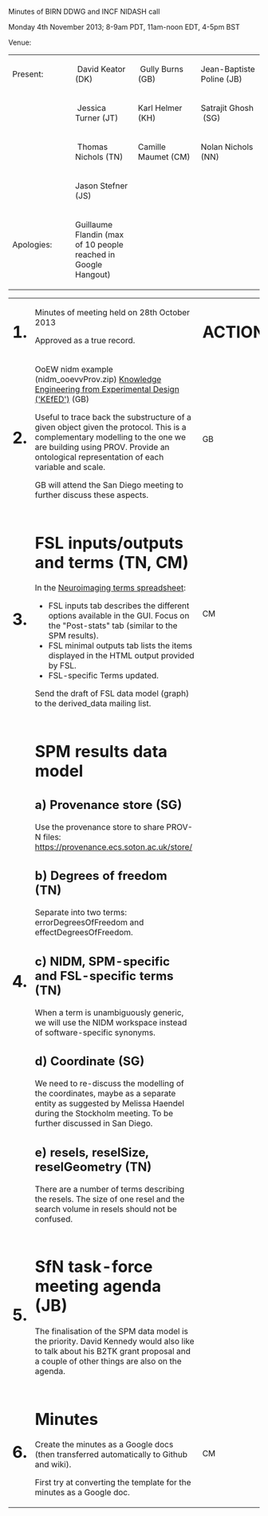 Minutes of BIRN DDWG and INCF NIDASH call

Monday 4th November 2013; 8-9am PDT, 11am-noon EDT, 4-5pm BST

Venue:

[](#)[](#)

<table>
<col width="25%" />
<col width="25%" />
<col width="25%" />
<col width="25%" />
<tbody>
<tr class="odd">
<td align="left"><p>Present:</p></td>
<td align="left"><p> David Keator (DK)</p></td>
<td align="left"><p> Gully Burns (GB)</p></td>
<td align="left"><p>Jean-Baptiste Poline (JB) </p></td>
</tr>
<tr class="even">
<td align="left"><p> </p></td>
<td align="left"><p> Jessica Turner (JT)</p></td>
<td align="left"><p>Karl Helmer (KH) </p></td>
<td align="left"><p>Satrajit Ghosh  (SG)</p></td>
</tr>
<tr class="odd">
<td align="left"><p> </p></td>
<td align="left"><p> Thomas Nichols (TN)</p></td>
<td align="left"><p>Camille Maumet (CM) </p></td>
<td align="left"><p>Nolan Nichols (NN) </p></td>
</tr>
<tr class="even">
<td align="left"><p></p></td>
<td align="left"><p>Jason Stefner (JS)</p></td>
<td align="left"><p></p></td>
<td align="left"><p></p></td>
</tr>
<tr class="odd">
<td align="left"><p>Apologies:                   </p></td>
<td align="left"><p>Guillaume Flandin (max of 10 people reached in Google Hangout)</p></td>
<td align="left"><p> </p></td>
<td align="left"><p> </p></td>
</tr>
</tbody>
</table>

[](#)[](#)

<table>
<col width="33%" />
<col width="33%" />
<col width="33%" />
<tbody>
<tr class="odd">
<td align="left"><h1>1.</h1></td>
<td align="left"><p>Minutes of meeting held on 28th October 2013</p>
<p>Approved as a true record.</p></td>
<td align="left"><h1>ACTION</h1></td>
</tr>
<tr class="even">
<td align="left"><h1>2.</h1></td>
<td align="left"><p>OoEW nidm example (nidm_ooevvProv.zip) <a href="https://wiki.birncommunity.org/display/NEWBIRNCC/Knowledge+Engineering+from+Experimental+Design+%28%27KEfED%27%29">Knowledge Engineering from Experimental Design ('KEfED')</a> (GB)</p>
<p>Useful to trace back the substructure of a given object given the protocol. This is a complementary modelling to the one we are building using PROV. Provide an ontological representation of each variable and scale.</p>
<p></p>
<p>GB will attend the San Diego meeting to further discuss these aspects.</p></td>
<td align="left"><h1></h1>
<p></p>
<p></p>
<p></p>
<p></p>
<p></p>
<p>GB</p></td>
</tr>
<tr class="odd">
<td align="left"><h1>3.</h1></td>
<td align="left"><h1>FSL inputs/outputs and terms (TN, CM)</h1>
<p>In the <a href="https://docs.google.com/spreadsheet/ccc?key=0AnKAfE6L3piOdE5KSEh3dDRZYmxTdWhRWnBRYWxNRUE&amp;usp=drive_web#gid=6">Neuroimaging terms spreadsheet</a>:</p>
<ul>
<li>FSL inputs tab describes the different options available in the GUI. Focus on the &quot;Post-stats&quot; tab (similar to the SPM results).</li>
<li>FSL minimal outputs tab lists the items displayed in the HTML output provided by FSL.</li>
<li>FSL-specific Terms updated.</li>
</ul>
<p></p>
<p>Send the draft of FSL data model (graph) to the derived_data mailing list.</p></td>
<td align="left"><p></p>
<p></p>
<p></p>
<p></p>
<p></p>
<p></p>
<p></p>
<p></p>
<p></p>
<p></p>
<p>CM</p></td>
</tr>
<tr class="even">
<td align="left"><h1>4.</h1></td>
<td align="left"><h1>SPM results data model</h1>
<h2>a) Provenance store (SG)</h2>
<p>Use the provenance store to share PROV-N files: <a href="https://provenance.ecs.soton.ac.uk/store/">https://provenance.ecs.soton.ac.uk/store/</a> </p>
<h2>b) Degrees of freedom (TN)</h2>
<p>Separate into two terms: errorDegreesOfFreedom and effectDegreesOfFreedom.</p>
<h2>c) NIDM, SPM-specific and FSL-specific terms (TN)</h2>
<p>When a term is unambiguously generic, we will use the NIDM workspace instead of software-specific synonyms.</p>
<h2>d) Coordinate (SG)</h2>
<p>We need to re-discuss the modelling of the coordinates, maybe as a separate entity as suggested by Melissa Haendel during the Stockholm meeting. To be further discussed in San Diego.</p>
<h2>e) resels, reselSize, reselGeometry (TN)</h2>
<p>There are a number of terms describing the resels. The size of one resel and the search volume in resels should not be confused.</p></td>
<td align="left"><p></p>
<p></p>
<p></p></td>
</tr>
<tr class="odd">
<td align="left"><h1>5.</h1></td>
<td align="left"><h1>SfN task-force meeting agenda (JB)</h1>
<p>The finalisation of the SPM data model is the priority. David Kennedy would also like to talk about his B2TK grant proposal and a couple of other things are also on the agenda.</p></td>
<td align="left"><p></p></td>
</tr>
<tr class="even">
<td align="left"><h1>6.</h1></td>
<td align="left"><h1>Minutes</h1>
<p>Create the minutes as a Google docs (then transferred automatically to Github and wiki).</p>
<p></p>
<p>First try at converting the template for the minutes as a Google doc.</p></td>
<td align="left"><h1></h1>
<p></p>
<p></p>
<p>CM</p></td>
</tr>
</tbody>
</table>


